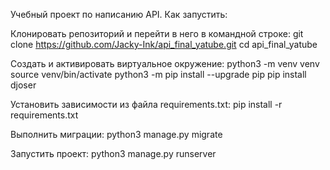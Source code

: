 Учебный проект по написанию API. Как запустить:

Клонировать репозиторий и перейти в него в командной строке:
git clone https://github.com/Jacky-Ink/api_final_yatube.git
cd api_final_yatube

Cоздать и активировать виртуальное окружение:
python3 -m venv venv
source venv/bin/activate
python3 -m pip install --upgrade pip
pip install djoser

Установить зависимости из файла requirements.txt:
pip install -r requirements.txt

Выполнить миграции:
python3 manage.py migrate

Запустить проект:
python3 manage.py runserver